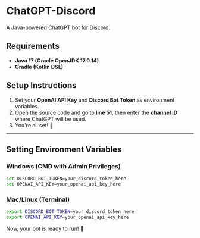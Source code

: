 # ChatGPT-Discord  
A Java-powered ChatGPT bot for Discord.  

## Requirements  
- **Java 17 (Oracle OpenJDK 17.0.14)**  
- **Gradle (Kotlin DSL)**  

## Setup Instructions  

1. Set your **OpenAI API Key** and **Discord Bot Token** as environment variables.  
2. Open the source code and go to **line 51**, then enter the **channel ID** where ChatGPT will be used.  
3. You're all set! 🚀  

---

## Setting Environment Variables  

### Windows (CMD with Admin Privileges)  
```sh
set DISCORD_BOT_TOKEN=your_discord_token_here
set OPENAI_API_KEY=your_openai_api_key_here
```

### Mac/Linux (Terminal)  
```sh
export DISCORD_BOT_TOKEN=your_discord_token_here
export OPENAI_API_KEY=your_openai_api_key_here
```

Now, your bot is ready to run! 🎉
